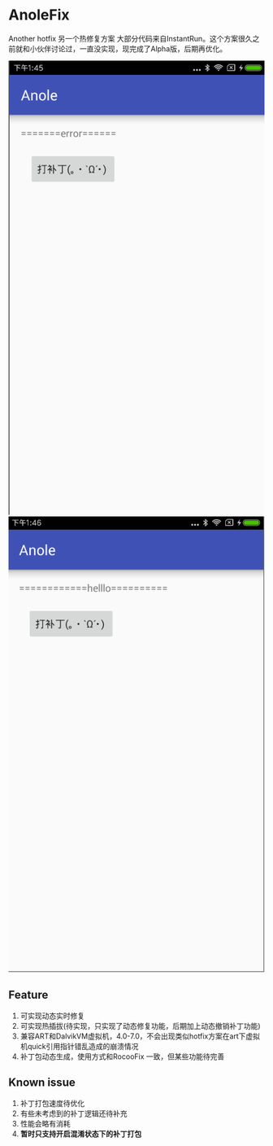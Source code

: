 # AnoleFix
Another hotfix  另一个热修复方案
大部分代码来自InstantRun。这个方案很久之前就和小伙伴讨论过，一直没实现，现完成了Alpha版，后期再优化。

![](screenshot/1.png) ![](screenshot/2.png)

## Feature
1. 可实现动态实时修复
2. 可实现热插拔(待实现，只实现了动态修复功能，后期加上动态撤销补丁功能)
3. 兼容ART和DalvikVM虚拟机，4.0-7.0，不会出现类似hotfix方案在art下虚拟机quick引用指针错乱造成的崩溃情况
4. 补丁包动态生成，使用方式和RocooFix 一致，但某些功能待完善

## Known issue
1. 补丁打包速度待优化
2. 有些未考虑到的补丁逻辑还待补充
3. 性能会略有消耗
4. **暂时只支持开启混淆状态下的补丁打包**